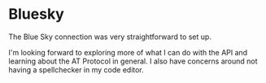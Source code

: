 # Bluesky

The Blue Sky connection was very straightforward to set up.

<!--more-->

I'm looking forward to exploring more of what I can do with the API and learning about the AT Protocol in general.
I also have concerns around not having a spellchecker in my code editor.
